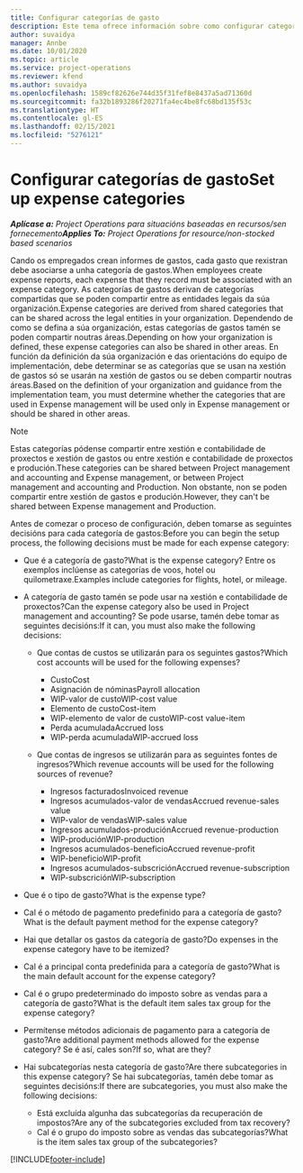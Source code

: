 ```yaml
---
title: Configurar categorías de gasto
description: Este tema ofrece información sobre como configurar categorías de gastos e categorías compartidas para os informes de gastos.
author: suvaidya
manager: Annbe
ms.date: 10/01/2020
ms.topic: article
ms.service: project-operations
ms.reviewer: kfend
ms.author: suvaidya
ms.openlocfilehash: 1589cf82626e744d35f31fef8e8437a5ad71360d
ms.sourcegitcommit: fa32b1893286f20271fa4ec4be8fc68bd135f53c
ms.translationtype: HT
ms.contentlocale: gl-ES
ms.lasthandoff: 02/15/2021
ms.locfileid: "5276121"
---
```

# <a name="set-up-expense-categories"></a><span data-ttu-id="3fe4c-103">Configurar categorías de gasto</span><span class="sxs-lookup"><span data-stu-id="3fe4c-103">Set up expense categories</span></span>

<span data-ttu-id="3fe4c-104">_**Aplícase a:** Project Operations para situacións baseadas en recursos/sen fornecemento_</span><span class="sxs-lookup"><span data-stu-id="3fe4c-104">_**Applies To:** Project Operations for resource/non-stocked based scenarios_</span></span>

<span data-ttu-id="3fe4c-105">Cando os empregados crean informes de gastos, cada gasto que rexistran debe asociarse a unha categoría de gastos.</span><span class="sxs-lookup"><span data-stu-id="3fe4c-105">When employees create expense reports, each expense that they record must be associated with an expense category.</span></span> <span data-ttu-id="3fe4c-106">As categorías de gastos derivan de categorías compartidas que se poden compartir entre as entidades legais da súa organización.</span><span class="sxs-lookup"><span data-stu-id="3fe4c-106">Expense categories are derived from shared categories that can be shared across the legal entities in your organization.</span></span> <span data-ttu-id="3fe4c-107">Dependendo de como se defina a súa organización, estas categorías de gastos tamén se poden compartir noutras áreas.</span><span class="sxs-lookup"><span data-stu-id="3fe4c-107">Depending on how your organization is defined, these expense categories can also be shared in other areas.</span></span> <span data-ttu-id="3fe4c-108">En función da definición da súa organización e das orientacións do equipo de implementación, debe determinar se as categorías que se usan na xestión de gastos só se usarán na xestión de gastos ou se deben compartir noutras áreas.</span><span class="sxs-lookup"><span data-stu-id="3fe4c-108">Based on the definition of your organization and guidance from the implementation team, you must determine whether the categories that are used in Expense management will be used only in Expense management or should be shared in other areas.</span></span>

> [!NOTE]
> <span data-ttu-id="3fe4c-109">Estas categorías pódense compartir entre xestión e contabilidade de proxectos e xestión de gastos ou entre xestión e contabilidade de proxectos e produción.</span><span class="sxs-lookup"><span data-stu-id="3fe4c-109">These categories can be shared between Project management and accounting and Expense management, or between Project management and accounting and Production.</span></span> <span data-ttu-id="3fe4c-110">Non obstante, non se poden compartir entre xestión de gastos e produción.</span><span class="sxs-lookup"><span data-stu-id="3fe4c-110">However, they can't be shared between Expense management and Production.</span></span>

<span data-ttu-id="3fe4c-111">Antes de comezar o proceso de configuración, deben tomarse as seguintes decisións para cada categoría de gastos:</span><span class="sxs-lookup"><span data-stu-id="3fe4c-111">Before you can begin the setup process, the following decisions must be made for each expense category:</span></span>

- <span data-ttu-id="3fe4c-112">Que é a categoría de gasto?</span><span class="sxs-lookup"><span data-stu-id="3fe4c-112">What is the expense category?</span></span> <span data-ttu-id="3fe4c-113">Entre os exemplos inclúense as categorías de voos, hotel ou quilometraxe.</span><span class="sxs-lookup"><span data-stu-id="3fe4c-113">Examples include categories for flights, hotel, or mileage.</span></span>
- <span data-ttu-id="3fe4c-114">A categoría de gasto tamén se pode usar na xestión e contabilidade de proxectos?</span><span class="sxs-lookup"><span data-stu-id="3fe4c-114">Can the expense category also be used in Project management and accounting?</span></span> <span data-ttu-id="3fe4c-115">Se pode usarse, tamén debe tomar as seguintes decisións:</span><span class="sxs-lookup"><span data-stu-id="3fe4c-115">If it can, you must also make the following decisions:</span></span>

    - <span data-ttu-id="3fe4c-116">Que contas de custos se utilizarán para os seguintes gastos?</span><span class="sxs-lookup"><span data-stu-id="3fe4c-116">Which cost accounts will be used for the following expenses?</span></span>

        - <span data-ttu-id="3fe4c-117">Custo</span><span class="sxs-lookup"><span data-stu-id="3fe4c-117">Cost</span></span>
        - <span data-ttu-id="3fe4c-118">Asignación de nóminas</span><span class="sxs-lookup"><span data-stu-id="3fe4c-118">Payroll allocation</span></span>
        - <span data-ttu-id="3fe4c-119">WIP-valor de custo</span><span class="sxs-lookup"><span data-stu-id="3fe4c-119">WIP-cost value</span></span>
        - <span data-ttu-id="3fe4c-120">Elemento de custo</span><span class="sxs-lookup"><span data-stu-id="3fe4c-120">Cost-item</span></span>
        - <span data-ttu-id="3fe4c-121">WIP-elemento de valor de custo</span><span class="sxs-lookup"><span data-stu-id="3fe4c-121">WIP-cost value-item</span></span>
        - <span data-ttu-id="3fe4c-122">Perda acumulada</span><span class="sxs-lookup"><span data-stu-id="3fe4c-122">Accrued loss</span></span>
        - <span data-ttu-id="3fe4c-123">WIP-perda acumulada</span><span class="sxs-lookup"><span data-stu-id="3fe4c-123">WIP-accrued loss</span></span>

    - <span data-ttu-id="3fe4c-124">Que contas de ingresos se utilizarán para as seguintes fontes de ingresos?</span><span class="sxs-lookup"><span data-stu-id="3fe4c-124">Which revenue accounts will be used for the following sources of revenue?</span></span>

        - <span data-ttu-id="3fe4c-125">Ingresos facturados</span><span class="sxs-lookup"><span data-stu-id="3fe4c-125">Invoiced revenue</span></span>
        - <span data-ttu-id="3fe4c-126">Ingresos acumulados-valor de vendas</span><span class="sxs-lookup"><span data-stu-id="3fe4c-126">Accrued revenue-sales value</span></span>
        - <span data-ttu-id="3fe4c-127">WIP-valor de vendas</span><span class="sxs-lookup"><span data-stu-id="3fe4c-127">WIP-sales value</span></span>
        - <span data-ttu-id="3fe4c-128">Ingresos acumulados-produción</span><span class="sxs-lookup"><span data-stu-id="3fe4c-128">Accrued revenue-production</span></span>
        - <span data-ttu-id="3fe4c-129">WIP-produción</span><span class="sxs-lookup"><span data-stu-id="3fe4c-129">WIP-production</span></span>
        - <span data-ttu-id="3fe4c-130">Ingresos acumulados-beneficio</span><span class="sxs-lookup"><span data-stu-id="3fe4c-130">Accrued revenue-profit</span></span>
        - <span data-ttu-id="3fe4c-131">WIP-beneficio</span><span class="sxs-lookup"><span data-stu-id="3fe4c-131">WIP-profit</span></span>
        - <span data-ttu-id="3fe4c-132">Ingresos acumulados-subscrición</span><span class="sxs-lookup"><span data-stu-id="3fe4c-132">Accrued revenue-subscription</span></span>
        - <span data-ttu-id="3fe4c-133">WIP-subscrición</span><span class="sxs-lookup"><span data-stu-id="3fe4c-133">WIP-subscription</span></span>

- <span data-ttu-id="3fe4c-134">Que é o tipo de gasto?</span><span class="sxs-lookup"><span data-stu-id="3fe4c-134">What is the expense type?</span></span>
- <span data-ttu-id="3fe4c-135">Cal é o método de pagamento predefinido para a categoría de gasto?</span><span class="sxs-lookup"><span data-stu-id="3fe4c-135">What is the default payment method for the expense category?</span></span>
- <span data-ttu-id="3fe4c-136">Hai que detallar os gastos da categoría de gasto?</span><span class="sxs-lookup"><span data-stu-id="3fe4c-136">Do expenses in the expense category have to be itemized?</span></span>
- <span data-ttu-id="3fe4c-137">Cal é a principal conta predefinida para a categoría de gasto?</span><span class="sxs-lookup"><span data-stu-id="3fe4c-137">What is the main default account for the expense category?</span></span>
- <span data-ttu-id="3fe4c-138">Cal é o grupo predeterminado do imposto sobre as vendas para a categoría de gasto?</span><span class="sxs-lookup"><span data-stu-id="3fe4c-138">What is the default item sales tax group for the expense category?</span></span>
- <span data-ttu-id="3fe4c-139">Permítense métodos adicionais de pagamento para a categoría de gasto?</span><span class="sxs-lookup"><span data-stu-id="3fe4c-139">Are additional payment methods allowed for the expense category?</span></span> <span data-ttu-id="3fe4c-140">Se é así, cales son?</span><span class="sxs-lookup"><span data-stu-id="3fe4c-140">If so, what are they?</span></span>
- <span data-ttu-id="3fe4c-141">Hai subcategorías nesta categoría de gasto?</span><span class="sxs-lookup"><span data-stu-id="3fe4c-141">Are there subcategories in this expense category?</span></span> <span data-ttu-id="3fe4c-142">Se hai subcategorías, tamén debe tomar as seguintes decisións:</span><span class="sxs-lookup"><span data-stu-id="3fe4c-142">If there are subcategories, you must also make the following decisions:</span></span>

    - <span data-ttu-id="3fe4c-143">Está excluída algunha das subcategorías da recuperación de impostos?</span><span class="sxs-lookup"><span data-stu-id="3fe4c-143">Are any of the subcategories excluded from tax recovery?</span></span>
    - <span data-ttu-id="3fe4c-144">Cal é o grupo do imposto sobre as vendas das subcategorías?</span><span class="sxs-lookup"><span data-stu-id="3fe4c-144">What is the item sales tax group of the subcategories?</span></span>


[!INCLUDE[footer-include](../includes/footer-banner.md)]